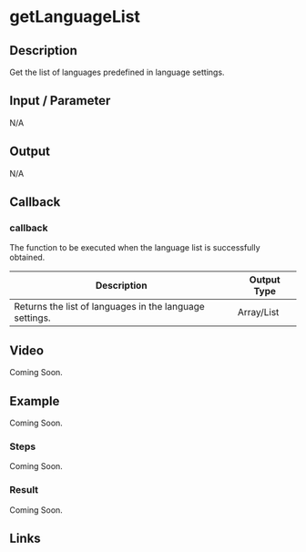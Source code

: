 # getLanguageList

## Description

Get the list of languages predefined in language settings.

## Input / Parameter

N/A

## Output

N/A

## Callback

### callback

The function to be executed when the language list is successfully obtained.

| Description | Output Type |
| ------ | ------ |
| Returns the list of languages in the language settings. | Array/List |

## Video

Coming Soon.

<!-- Format: [![Video]({image-path})]({url-link}) -->

## Example

Coming Soon.

<!-- Share a scenario, like a user requirements. -->

### Steps

Coming Soon.

<!-- Show the steps and share some screenshots.

1. .....

Format: ![]({image-path}) -->

### Result

Coming Soon.

<!-- Explain the output.

Format: ![]({image-path}) -->

## Links